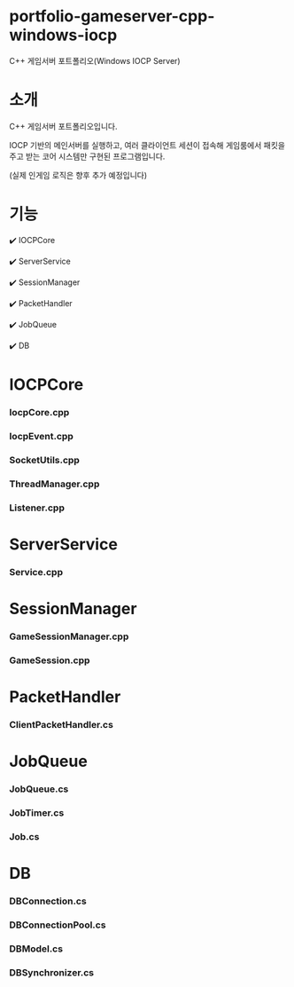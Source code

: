 # portfolio-gameserver-cpp-windows-iocp
C++ 게임서버 포트폴리오(Windows IOCP Server)

# 소개
C++ 게임서버 포트폴리오입니다.


IOCP 기반의 메인서버를 실행하고, 여러 클라이언트 세션이 접속해 게임룸에서 패킷을 주고 받는 코어 시스템만 구현된 프로그램입니다.


(실제 인게임 로직은 향후 추가 예정입니다)


# 기능
:heavy_check_mark: IOCPCore


:heavy_check_mark: ServerService


:heavy_check_mark: SessionManager


:heavy_check_mark: PacketHandler


:heavy_check_mark: JobQueue


:heavy_check_mark: DB

# IOCPCore
### **IocpCore.cpp**
### **IocpEvent.cpp**
### **SocketUtils.cpp**
### **ThreadManager.cpp**
### **Listener.cpp**


# ServerService
### **Service.cpp**


# SessionManager
### **GameSessionManager.cpp**
### **GameSession.cpp**


# PacketHandler
### **ClientPacketHandler.cs**


# JobQueue
### **JobQueue.cs**
### **JobTimer.cs**
### **Job.cs**


# DB
### **DBConnection.cs**
### **DBConnectionPool.cs**
### **DBModel.cs**
### **DBSynchronizer.cs**
